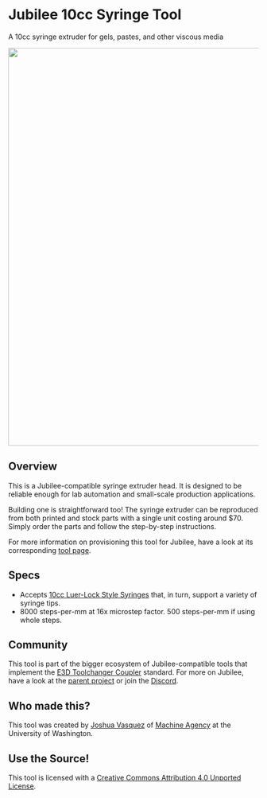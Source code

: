 # Jubilee 10cc Syringe Tool
A 10cc syringe extruder for gels, pastes, and other viscous media

<img src="https://github.com/machineagency/jubilee_syringe_tool/blob/main/pics/syringe_tool.PNG" width="800">

## Overview
This is a Jubilee-compatible syringe extruder head.
It is designed to be reliable enough for lab automation and small-scale production applications.

Building one is straightforward too!
The syringe extruder can be reproduced from both printed and stock parts with a single unit costing around $70.
Simply order the parts and follow the step-by-step instructions.

For more information on provisioning this tool for Jubilee, have a look at its corresponding [tool page](https://jubilee3d.com/index.php?title=10cc_Syringe_Tool).

## Specs
* Accepts [10cc Luer-Lock Style Syringes](https://www.amazon.com/gp/product/B08LMW7M1L) that, in turn, support a variety of syringe tips.
* 8000 steps-per-mm at 16x microstep factor. 500 steps-per-mm if using whole steps.

## Community
This tool is part of the bigger ecosystem of Jubilee-compatible tools that implement the [E3D Toolchanger Coupler](https://github.com/e3donline/ToolChanger) standard.
For more on Jubilee, have a look at the [parent project](https://github.com/machineagency/jubilee) or join the [Discord](https://discord.gg/XkphRqb).

## Who made this?
This tool was created by [Joshua Vasquez](http://www.doublejumpelectric.com/) of [Machine Agency](http://depts.washington.edu/machines/) at the University of Washington.

## Use the Source!
This tool is licensed with a [Creative Commons Attribution 4.0 Unported License](https://creativecommons.org/licenses/by/4.0/).
